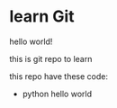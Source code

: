 # learn Git

hello world!

this is git repo to learn

this repo have these code:
 - python hello world
